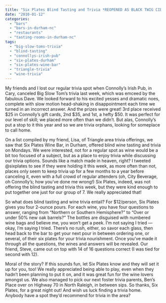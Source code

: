 ```yaml
---
title: "Six Plates Blind Tasting and Trivia *REOPENED AS BLACK TWIG CIDERY*"
date: "2010-01-12"
categories: 
  - "bars"
  - "bars-in-durham-nc"
  - "restaurants"
  - "tasting-rooms-in-durham-nc"
tags: 
  - "big-slow-toms-trivia"
  - "blind-tasting"
  - "connollys-irish-pub"
  - "six-plates-durham"
  - "six-plates-wine-bar"
  - "triangle-trivia"
  - "wine-trivia"
---
```


My friends and I lost our regular trivia spot when Connolly’s Irish Pub, in Cary, canceled Big Slow Tom’s trivia last week, which was emceed by the fabulous Dave. We looked forward to his excited yesses and dramatic noes, complete with slow motion head-shaking in disappointment each time we turned in an incorrect answer. And the prizes were great! 3rd place received $25 in Connolly’s gift cards, 2nd $35, and 1st, a hefty $50. It was perfect for our level of skill; we placed more often than we didn’t. But alas, Connolly’s put a stop to it this year and so we are trivia orphans, looking for someplace to call home.

On a list compiled by my friend, Lisa, of Triangle area trivia offerings, we saw that Six Plates Wine Bar, in Durham, offered blind wine tasting and trivia on Mondays. We were interested, not for a regular spot as wine would be a bit too focused of a subject, but as a place to enjoy trivia while discussing our trivia options. Sounds like a match made in heaven, right? I tweeted @sixplates to see if they were holding it this week, as more often than not, places only seem to keep trivia up for a few months to a year before canceling it, even with a full crowd of regular attenders (oh, City Beverage, oh Connolly’s; how you’ve done me wrong!) Six Plates, indeed, was not offering the blind tasting and trivia this week, but they were kind enough to put together one just for our group of 7. We really appreciated that!

So what does blind tasting and wine trivia entail? For $12/person, Six Plates gives you four 2-ounce pours. For each wine, you have four questions to answer, ranging from “Northern or Southern Hemisphere?” to “Over or under 50% new oak barrels?” The bottles are disguised with numbered wine bags and believe me, you won’t get a peek. I’m not saying I tried — okay, I’m saying I tried. There’s no rush, either, so savor each glass, then head back to the bar to get your next pour in between ordering one, or several, of their six plates for your trivia nourishment. Once you’ve made it through all the questions, the wines and answers will be revealed. Our friend, Steve, came out on top with 14 of 16 questions correct (I was tied for second with 12).

Moral of the story? If this sounds fun, let Six Plates know and they will set it up for you, too! We really appreciated being able to play, even when they hadn’t been planning to put it on, and it was great fun for the wine lovers amongst us. We also managed to pick our next foster trivia parents, Ben’s Place over on Highway 70 in North Raleigh, in between sips. So thanks, Six Plates, for a great night out! And wish us luck finding a trivia home. Anybody have a spot they’d recommend for trivia in the area?
